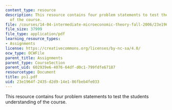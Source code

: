 ```yaml
---
content_type: resource
description: This resource contains four problem statements to test the students understanding
  of the course.
file: /courses/14-04-intermediate-microeconomic-theory-fall-2006/23e1964f2435d2d914e186fbeb4fe033_ps1.pdf
file_size: 37999
file_type: application/pdf
learning_resource_types:
- Assignments
license: https://creativecommons.org/licenses/by-nc-sa/4.0/
ocw_type: OCWFile
parent_title: Assignments
parent_type: CourseSection
parent_uid: 602939e6-4076-64df-d0c1-799fdfe67187
resourcetype: Document
title: ps1.pdf
uid: 23e1964f-2435-d2d9-14e1-86fbeb4fe033
---
```

This resource contains four problem statements to test the students understanding of the course.